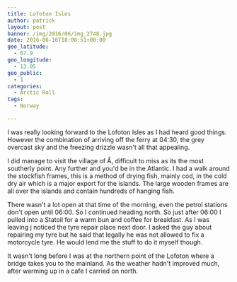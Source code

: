 ```yaml
---
title: Lofoton Isles
author: patrick
layout: post
banner: /img/2016/06/img_2748.jpg
date: 2016-06-16T18:08:51+00:00
geo_latitude:
  - 67.9
geo_longitude:
  - 13.05
geo_public:
  - 1
categories:
  - Arctic Roll
tags:
  - Norway

---
```

I was really looking forward to the Lofoton Isles as I had heard good things. However the combination of arriving off the ferry at 04:30, the grey overcast sky and the freezing drizzle wasn't all that appealing.

I did manage to visit the village of Å, difficult to miss as its the most southerly point. Any further and you'd be in the Atlantic. I had a walk around the stockfish frames, this is a method of drying fish, mainly cod, in the cold dry air which is a major export for the islands. The large wooden frames are all over the islands and contain hundreds of hanging fish.

There wasn't a lot open at that time of the morning, even the petrol stations don't open until 06:00. So I continued heading north. So just after 06:00 I pulled into a Statoil for a warm bun and coffee for breakfast. As I was leaving j noticed the tyre repair place next door. I asked the guy about repairing my tyre but he said that legally he was not allowed to fix a motorcycle tyre. He would lend me the stuff to do it myself though.

It wasn't long before I was at the northern point of the Lofoton where a bridge takes you to the mainland. As the weather hadn't improved much, after warming up in a cafe I carried on north.